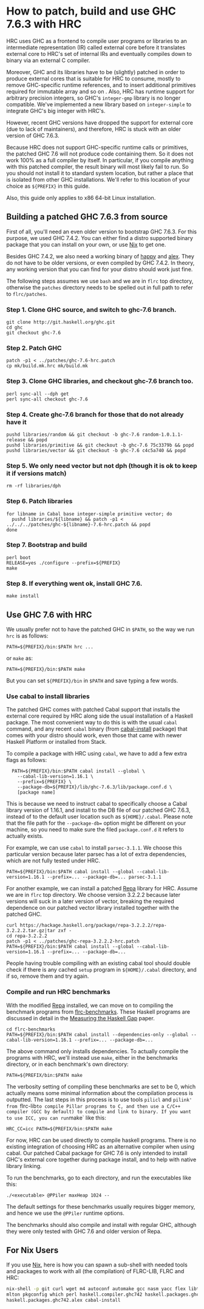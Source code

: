 # How to patch, build and use GHC 7.6.3 with HRC

HRC uses GHC as a frontend to compile user programs or libraries to an
intermediate representation (IR) called external core before it translates
external core to HRC's set of internal IRs and eventually compiles down to
binary via an external C compiler.

Moreover, GHC and its libraries have to be (slightly) patched in order to
produce external cores that is suitable for HRC to consume, mostly to remove
GHC-specific runtime references, and to insert additional primitives required
for immutable array and so on . Also, HRC has runtime support for arbitrary
precision integers, so GHC's `integer-gmp` library is no longer compatible.
We've implemented a new library based on `integer-simple` to integrate GHC's
big integer with HRC's.

However, recent GHC versions have dropped the support for external core (due to
lack of maintainers), and therefore, HRC is stuck with an older version of GHC
7.6.3. 

Because HRC does not support GHC-specific runtime calls or primitives, the
patched GHC 7.6 will not produce code containing them. So it does not work 100%
as a full compiler by itself. In particular, if you compile anything with this
patched compiler, the result binary will most likely fail to run. So you should
not install it to standard system location, but rather a place that is
isolated from other GHC installations. We'll refer to this location of your
choice as `${PREFIX}` in this guide.

Also, this guide only applies to x86 64-bit Linux installation.


## Building a patched GHC 7.6.3 from source

First of all, you'll need an even older version to bootstrap GHC 7.6.3. For
this purpose, we used GHC 7.4.2. You can either find a distro supported binary
package that you can install on your own, or use [Nix] to get one. 

Besides GHC 7.4.2, we also need a working binary of [happy] and
[alex].  They do not have to be older versions, or even compiled by GHC
7.4.2. In theory, any working version that you can find for your distro should
work just fine.

The following steps assumes we use `bash` and we are in `flrc` top directory, 
otherwise the `patches` directory needs to be spelled out in full path to refer
to `flrc/patches`.

### Step 1. Clone GHC source, and switch to ghc-7.6 branch.

```
git clone http://git.haskell.org/ghc.git
cd ghc
git checkout ghc-7.6
```

### Step 2. Patch GHC

```
patch -p1 < ../patches/ghc-7.6-hrc.patch
cp mk/build.mk.hrc mk/build.mk
```

### Step 3. Clone GHC libraries, and checkout ghc-7.6 branch too.

```
perl sync-all --dph get
perl sync-all checkout ghc-7.6
```

### Step 4. Create ghc-7.6 branch for those that do not already have it

```
pushd libraries/random && git checkout -b ghc-7.6 random-1.0.1.1-release && popd
pushd libraries/primitive && git checkout -b ghc-7.6 75c3379b && popd
pushd libraries/vector && git checkout -b ghc-7.6 c4c5a740 && popd
```

### Step 5. We only need vector but not dph (though it is ok to keep it if versions match)

```
rm -rf libraries/dph
```

### Step 6. Patch libraries

```
for libname in Cabal base integer-simple primitive vector; do
  pushd libraries/${libname} && patch -p1 < ../../../patches/ghc-${libname}-7.6-hrc.patch && popd
done
```

### Step 7. Bootstrap and build 

```
perl boot
RELEASE=yes ./configure --prefix=${PREFIX}
make
```

### Step 8. If everything went ok, install GHC 7.6.

```
make install
```


## Use GHC 7.6 with HRC

We usually prefer not to have the patched GHC in `$PATH`, so the way
we run `hrc` is as follows:

```
PATH=${PREFIX}/bin:$PATH hrc ...
```

or `make` as:

```
PATH=${PREFIX}/bin:$PATH make 
```

But you can set `${PREFIX}/bin` in `$PATH` and save typing a few words.

### Use cabal to install libraries 

The patched GHC comes with patched Cabal support that installs
the external core required by HRC along side the usual installation
of a Haskell package. The most convenient way to do this is with 
the usual `cabal` command, and any recent `cabal` binary (from
[cabal-install] package) that comes with your 
distro should work, even those that came with newer Haskell 
Platform or installed from Stack.

To compile a package with HRC using `cabal`, we have to add
a few extra flags as follows:

```
  PATH=${PREFIX}/bin:$PATH cabal install --global \
    --cabal-lib-version=1.16.1 \
    --prefix=${PREFIX} \
    --package-db=${PREFIX}/lib/ghc-7.6.3/lib/package.conf.d \
    [package name]
```

This is because we need to instruct cabal to specifically choose a Cabal
library version of 1.16.1, and install to the DB file of our patched GHC 7.6.3,
instead of to the default user location such as `${HOME}/.cabal`.  Please note
that the file path for the `--package-db=` option might be different on your
machine, so you need to make sure the filed `package.conf.d` it refers to
actually exists.

For example, we can use `cabal` to install `parsec-3.1.1`. We choose this
particular version because later parsec has a lot of extra dependencies, which
are not fully tested under HRC.

```
PATH=${PREFIX}/bin:$PATH cabal install --global --cabal-lib-version=1.16.1 --prefix=... --package-db=... parsec-3.1.1
```

For another example, we can install a patched [Repa] library for HRC.
Assume we are in `flrc` top directory. We choose version 3.2.2.2 because later
versions will suck in a later version of vector, breaking the required
dependence on our patched vector library installed together with the patched
GHC.

```
curl https://hackage.haskell.org/package/repa-3.2.2.2/repa-3.2.2.2.tar.gz|tar zxf -
cd repa-3.2.2.2 
patch -p1 < ../patches/ghc-repa-3.2.2.2-hrc.patch
PATH=${PREFIX}/bin:$PATH cabal install --global --cabal-lib-version=1.16.1 --prefix=... --package-db=...
```

People having trouble compiling with an existing cabal tool should double check
if there is any cached `setup` program in `${HOME}/.cabal` directory, and if
so, remove them and try again.

### Compile and run HRC benchmarks

With the modified [Repa] installed, we can move on to compiling the
benchmark programs from [flrc-benchmarks]. These Haskell programs
are discussed in detail in the [Measuring the Haskell Gap][haskellgap] paper.

```
cd flrc-benchmarks
PATH=${PREFIX}/bin:$PATH cabal install --dependencies-only --global --cabal-lib-version=1.16.1 --prefix=... --package-db=...
```

The above command only installs dependencies. To actually compile the programs
with HRC, we'll instead use `make`, either in the benchmarks directory, or in
each benchmark's own directory:

```
PATH=${PREFIX/bin:$PATH make
```

The verbosity setting of compiling these benchmarks are set to be 0, which
actually means some minimal information about the compilation process is
outputted. The last steps in this process is to use tools `pilicl` and `pilink'
from `flrc-lib` to compile Pillar programs to C, and then use a C/C++ compiler
(GCC by default) to compile and link to binary. If you want to use ICC, you can
run `make` like this:

```
HRC_CC=icc PATH=${PREFIX/bin:$PATH make
```

For now, HRC can be used directly to compile haskell programs. There is no
existing integration of choosing HRC as an alternative compiler when using
cabal. Our patched Cabal package for GHC 7.6 is only intended to install GHC's
external core together during package install, and to help with native library
linking.

To run the benchmarks, go to each directory, and run the executables like
this:

```
./<executable> @PPiler maxHeap 1024 -- 
```

The default settings for these benchmarks usually requires bigger memory, and
hence we use the `@PPiler` runtime options.

The benchmarks should also compile and install with regular GHC, although
they were only tested with GHC 7.6 and older version of Repa.

## For Nix Users

If you use [Nix], here is how you can spawn a sub-shell with needed tools
and packages to work with all (the compilation) of FLRC-LIB, FLRC and HRC:

```bash
nix-shell -p git curl wget m4 autoconf automake gcc nasm yacc flex libtool gmp \
mlton pkgconfig which perl haskell.compiler.ghc742 haskell.packages.ghc742.happy \
haskell.packages.ghc742.alex cabal-install
```

[nix]: https://nixos.org/nix
[happy]: https://hackage.haskell.org/package/happy
[alex]: https://hackage.haskell.org/package/alex
[repa]: https://hackage.haskell.org/package/repa
[cabal-install]: https://hackage.haskell.org/package/cabal-install
[haskellgap]: http://dl.acm.org/citation.cfm?doid=2620678.2620685
[flrc-benchmarks]: https://github.com/IntelLabs/flrc-benchmarks
